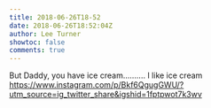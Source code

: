```yaml
---
title: 2018-06-26T18-52
date: 2018-06-26T18:52:04Z
author: Lee Turner
showtoc: false
comments: true
---
```


But Daddy, you have ice cream.......... I like ice cream https://www.instagram.com/p/Bkf6QgugGWU/?utm_source=ig_twitter_share&igshid=1fptpwot7k3wv

